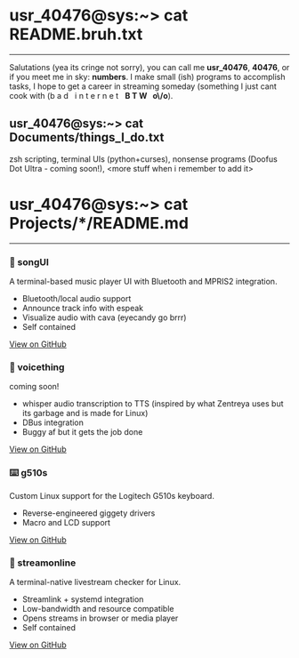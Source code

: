 # usr\_40476@sys:~> cat README.bruh.txt
-------------------------------------

Salutations (yea its cringe not sorry), you can call me **usr\_40476**, **40476**, or if you meet me in sky: **numbers**. I make small (ish) programs to accomplish tasks, I hope to get a career in streaming someday (something I just cant cook with (b a d   i n t e r n e t   **B T W   o\\/o**).

usr\_40476@sys:~> cat Documents/things\_I\_do.txt
-------------------------------------------------

zsh scripting, terminal UIs (python+curses), nonsense programs (Doofus Dot Ultra - coming soon!), &lt;more stuff when i remember to add it&gt;

# usr\_40476@sys:~> cat Projects/\*/README.md
-------------------------------------------

### 🎵 songUI

A terminal-based music player UI with Bluetooth and MPRIS2 integration.

*   Bluetooth/local audio support
*   Announce track info with espeak
*   Visualize audio with cava (eyecandy go brrr)
*   Self contained

[View on GitHub](https://github.com/40476/songUI)

### 💬 voicething

coming soon!

*   whisper audio transcription to TTS (inspired by what Zentreya uses but its garbage and is made for Linux) 
*   DBus integration
*   Buggy af but it gets the job done

[View on GitHub](https://github.com/40476/voicething)

### ⌨️ g510s

Custom Linux support for the Logitech G510s keyboard.

*   Reverse-engineered giggety drivers
*   Macro and LCD support

[View on GitHub](https://github.com/40476/g510s)

### 📡 streamonline

A terminal-native livestream checker for Linux.

*   Streamlink + systemd integration
*   Low-bandwidth and resource compatible
*   Opens streams in browser or media player
*   Self contained

[View on GitHub](https://github.com/40476/streamonline)

